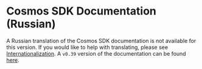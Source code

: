 # Cosmos SDK Documentation (Russian)

A Russian translation of the Cosmos SDK documentation is not available for this version. If you would like to help with translating, please see [Internationalization](https://github.com/aliworkshop/terra-sdk/blob/master/docs/DOCS_README.md#internationalization). A `v0.39` version of the documentation can be found [here](https://github.com/aliworkshop/terra-sdk/tree/v0.39.3/docs/ru).

